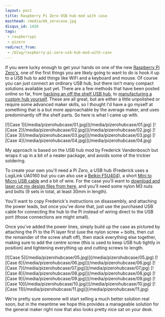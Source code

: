 ```yaml
---
layout: post
title: Raspberry Pi Zero USB hub mod with case
masthead: /media/mh_zerocase.jpg
disqus_id: 1426
tags:
 - raspberrypi
 - pizero
redirect_from: 
 - /blog/raspberry-pi-zero-usb-hub-mod-with-case
---
```


If you were lucky enough to get your hands on one of the new [Raspberry Pi Zero's](https://www.raspberrypi.org/products/pi-zero/), one of the first things you are likely going to want to do is hook it up to a USB hub to add things like WiFi and a keyboard and mouse. Of course you can just connect an ordinary USB hub, but there isn't many compact solutions available just yet. There are a few methods that have been posted online so far, from [hacking an off the shelf USB hub](http://frederickvandenbosch.be/?p=1343), to [manufacturing a custom hub yourself](http://deluxecapacitor.com/projects/view/15). These are all great, but are either a little unpolished or require some advanced maker skills, so I thought I'd have a go myself at something that is a but more approachable by the average maker, and uses predominantly off the shelf parts. So here is what I came up with.

<div class="gallery" markdown="1">
[![Case 1](/media/pizerohubcase/01.jpg)](/media/pizerohubcase/01.jpg)
[![Case 2](/media/pizerohubcase/02.jpg)](/media/pizerohubcase/02.jpg)
[![Case 3](/media/pizerohubcase/03.jpg)](/media/pizerohubcase/03.jpg)
[![Case 4](/media/pizerohubcase/04.jpg)](/media/pizerohubcase/04.jpg)
</div>

My approach is based on the USB hub mod by Frederick Vandenbosch but wraps it up in a bit of a neater package, and avoids some of the trickier soldering.

To create your own you'll need a Pi Zero, a USB hub (Frederick uses a LogiLink UA0160 but you can also use a [Belkin F5U404](http://www.ebay.co.uk/sch/i.html?_from=R40&_trksid=p2050601.m570.l1313.TR0.TRC0.H0.XF5U404.TRS0&_nkw=F5U404&_sacat=0)), a short [Mini to Micro USB cable](http://www.aliexpress.com/item/4-10cm-SHORT-Right-Angle-Micro-USB-B-Host-OTG-to-mini-USB-B-Adapter-Cable/32383193394.html) and a bit of wire. For the case you'll want to [download and laser cut my design files from here](/media/pizerohubcase/raspberry_pi_zero_hub_case.dxf), and you'll need some nylon M3 nuts and bolts (9 sets in total, at least 30mm in length).

You'll want to copy Frederick's instructions on disassembly, and attaching the power leads, but once you've done that, just use the purchased USB cable for connecting the hub to the Pi instead of wiring direct to the USB port (those connections are might small).

Once you've added the power lines, simply build up the case as pictured by attaching the Pi to the Pi layer first (use the nylon screw + bolts, then cut the remainder of the screw shaft off), then stack everything else together, making sure to add the centre screw (this is used to keep USB hub tightly in position) and tightening everything up and cutting screws to length.

<div class="gallery" markdown="1">
[![Case 5](/media/pizerohubcase/05.jpg)](/media/pizerohubcase/05.jpg)
[![Case 6](/media/pizerohubcase/06.jpg)](/media/pizerohubcase/06.jpg)
[![Case 7](/media/pizerohubcase/07.jpg)](/media/pizerohubcase/07.jpg)
[![Case 8](/media/pizerohubcase/08.jpg)](/media/pizerohubcase/08.jpg)
[![Case 9](/media/pizerohubcase/09.jpg)](/media/pizerohubcase/09.jpg)
[![Case 10](/media/pizerohubcase/10.jpg)](/media/pizerohubcase/10.jpg)
[![Case 11](/media/pizerohubcase/11.jpg)](/media/pizerohubcase/11.jpg)
</div>

We're pretty sure someone will start selling a much better solution real soon, but in the meantime we hope this provides a manageable solution for the general maker right now that also looks pretty nice sat on your desk.